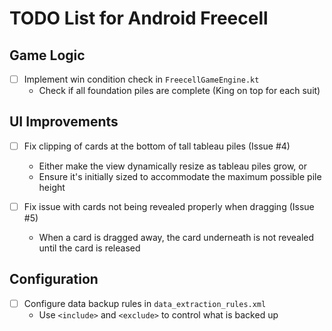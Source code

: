 # TODO List for Android Freecell

## Game Logic
- [ ] Implement win condition check in `FreecellGameEngine.kt`
  - Check if all foundation piles are complete (King on top for each suit)

## UI Improvements
- [ ] Fix clipping of cards at the bottom of tall tableau piles (Issue #4)
  - Either make the view dynamically resize as tableau piles grow, or
  - Ensure it's initially sized to accommodate the maximum possible pile height
  
- [ ] Fix issue with cards not being revealed properly when dragging (Issue #5)
  - When a card is dragged away, the card underneath is not revealed until the card is released

## Configuration
- [ ] Configure data backup rules in `data_extraction_rules.xml`
  - Use `<include>` and `<exclude>` to control what is backed up
